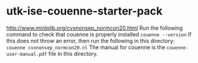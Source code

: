 # utk-ise-couenne-starter-pack
http://www.minlplib.org/cvxnonsep_normcon20.html
Run the following command to check that couenne is properly installed
`couenne --version`
If this does not throw an error, then run the following in this directory:    
`couenne cvxnonsep_normcon20.nl`
The manual for couenne is the `couenne-user-manual.pdf` file in this directory. 
